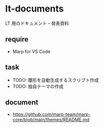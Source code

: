 # lt-documents

LT 用のドキュメント・発表資料

## require

- Marp for VS Code

## task

- TODO: 雛形を自動生成するスクリプト作成
- TODO: 独自テーマの作成

## document

- https://github.com/marp-team/marp-core/blob/main/themes/README.md
